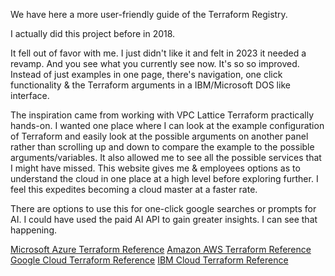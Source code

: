 We have here a more user-friendly guide of the Terraform Registry.

I actually did this project before in 2018.

It fell out of favor with me. I just didn't like it and felt in 2023 it needed a revamp. And you see what you currently see now. It's so so improved. Instead of just examples in one page, there's navigation, one click functionality & the Terraform arguments in a IBM/Microsoft DOS like interface.

The inspiration came from working with VPC Lattice Terraform practically hands-on. I wanted one place where I can look at the example configuration of Terraform and easily look at the possible arguments on another panel rather than scrolling up and down to compare the example to the possible arguments/variables. It also allowed me to see all the possible services that I might have missed. This website gives me & employees options as to understand the cloud in one place at a high level before exploring further. I feel this expedites becoming a cloud master at a faster rate.

There are options to use this for one-click google searches or prompts for AI. I could have used the paid AI API to gain greater insights. I can see that happening.

[Microsoft Azure Terraform Reference](https://mmulcahy222.github.io/terraform_reference_guides/terraform_guide.html?cloud=azurerm)
[Amazon AWS Terraform Reference](https://mmulcahy222.github.io/terraform_reference_guides/terraform_guide.html?cloud=aws)
[Google Cloud Terraform Reference](https://mmulcahy222.github.io/terraform_reference_guides/terraform_guide.html?cloud=google)
[IBM Cloud Terraform Reference](https://mmulcahy222.github.io/terraform_reference_guides/terraform_guide.html?cloud=google)
